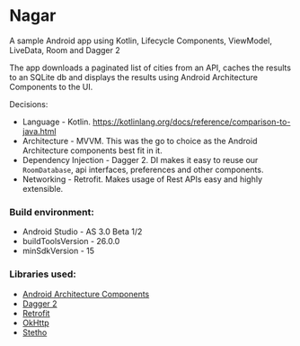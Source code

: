 # Nagar

A sample Android app using Kotlin, Lifecycle Components, ViewModel, LiveData, Room and Dagger 2

The app downloads a paginated list of cities from an API, caches the results to an SQLite db and displays the results using Android Architecture Components to the UI.

Decisions:
 * Language - Kotlin. https://kotlinlang.org/docs/reference/comparison-to-java.html
 * Architecture - MVVM. This was the go to choice as the Android Architecture components best fit in it.
 * Dependency Injection - Dagger 2. DI makes it easy to reuse our `RoomDatabase`, api interfaces, preferences and other components.
 * Networking - Retrofit. Makes usage of Rest APIs easy and highly extensible.

### Build environment:
* Android Studio - AS 3.0 Beta 1/2
* buildToolsVersion - 26.0.0
* minSdkVersion - 15

### Libraries used:

 * [Android Architecture Components](https://developer.android.com/topic/libraries/architecture/guide.html)
 * [Dagger 2](https://google.github.io/dagger/)
 * [Retrofit](http://square.github.io/retrofit/)
 * [OkHttp](http://square.github.io/okhttp/)
 * [Stetho](https://github.com/facebook/stetho)
